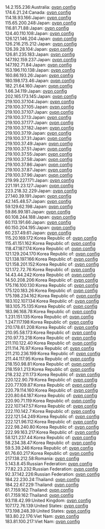 14.2.155.236:Australia: [ovpn config](vpn/14_2_155_236.ovpn)  
174.6.21.24:Canada: [ovpn config](vpn/174_6_21_24.ovpn)  
114.18.93.166:Japan: [ovpn config](vpn/114_18_93_166.ovpn)  
115.65.200.248:Japan: [ovpn config](vpn/115_65_200_248.ovpn)  
116.81.71.88:Japan: [ovpn config](vpn/116_81_71_88.ovpn)  
124.40.110.108:Japan: [ovpn config](vpn/124_40_110_108.ovpn)  
126.121.146.204:Japan: [ovpn config](vpn/126_121_146_204.ovpn)  
126.216.215.212:Japan: [ovpn config](vpn/126_216_215_212.ovpn)  
126.39.28.104:Japan: [ovpn config](vpn/126_39_28_104.ovpn)  
126.81.235.183:Japan: [ovpn config](vpn/126_81_235_183.ovpn)  
147.192.159.237:Japan: [ovpn config](vpn/147_192_159_237.ovpn)  
147.192.71.84:Japan: [ovpn config](vpn/147_192_71_84.ovpn)  
153.196.110.138:Japan: [ovpn config](vpn/153_196_110_138.ovpn)  
160.86.193.26:Japan: [ovpn config](vpn/160_86_193_26.ovpn)  
180.198.173.46:Japan: [ovpn config](vpn/180_198_173_46.ovpn)  
182.21.64.160:Japan: [ovpn config](vpn/182_21_64_160.ovpn)  
1.66.34.119:Japan: [ovpn config](vpn/1_66_34_119.ovpn)  
202.165.173.145:Japan: [ovpn config](vpn/202_165_173_145.ovpn)  
219.100.37.104:Japan: [ovpn config](vpn/219_100_37_104.ovpn)  
219.100.37.105:Japan: [ovpn config](vpn/219_100_37_105.ovpn)  
219.100.37.107:Japan: [ovpn config](vpn/219_100_37_107.ovpn)  
219.100.37.13:Japan: [ovpn config](vpn/219_100_37_13.ovpn)  
219.100.37.177:Japan: [ovpn config](vpn/219_100_37_177.ovpn)  
219.100.37.182:Japan: [ovpn config](vpn/219_100_37_182.ovpn)  
219.100.37.19:Japan: [ovpn config](vpn/219_100_37_19.ovpn)  
219.100.37.31:Japan: [ovpn config](vpn/219_100_37_31.ovpn)  
219.100.37.49:Japan: [ovpn config](vpn/219_100_37_49.ovpn)  
219.100.37.51:Japan: [ovpn config](vpn/219_100_37_51.ovpn)  
219.100.37.55:Japan: [ovpn config](vpn/219_100_37_55.ovpn)  
219.100.37.58:Japan: [ovpn config](vpn/219_100_37_58.ovpn)  
219.100.37.86:Japan: [ovpn config](vpn/219_100_37_86.ovpn)  
219.100.37.87:Japan: [ovpn config](vpn/219_100_37_87.ovpn)  
219.100.37.96:Japan: [ovpn config](vpn/219_100_37_96.ovpn)  
219.99.227.171:Japan: [ovpn config](vpn/219_99_227_171.ovpn)  
221.191.23.127:Japan: [ovpn config](vpn/221_191_23_127.ovpn)  
223.218.32.229:Japan: [ovpn config](vpn/223_218_32_229.ovpn)  
27.140.39.191:Japan: [ovpn config](vpn/27_140_39_191.ovpn)  
42.145.48.57:Japan: [ovpn config](vpn/42_145_48_57.ovpn)  
59.129.62.198:Japan: [ovpn config](vpn/59_129_62_198.ovpn)  
59.86.99.181:Japan: [ovpn config](vpn/59_86_99_181.ovpn)  
60.108.244.188:Japan: [ovpn config](vpn/60_108_244_188.ovpn)  
60.113.191.66:Japan: [ovpn config](vpn/60_113_191_66.ovpn)  
60.150.204.195:Japan: [ovpn config](vpn/60_150_204_195.ovpn)  
60.237.49.61:Japan: [ovpn config](vpn/60_237_49_61.ovpn)  
115.20.169.172:Korea Republic of: [ovpn config](vpn/115_20_169_172.ovpn)  
115.41.151.162:Korea Republic of: [ovpn config](vpn/115_41_151_162.ovpn)  
118.47.187.174:Korea Republic of: [ovpn config](vpn/118_47_187_174.ovpn)  
121.129.204.170:Korea Republic of: [ovpn config](vpn/121_129_204_170.ovpn)  
121.138.197.166:Korea Republic of: [ovpn config](vpn/121_138_197_166.ovpn)  
121.158.201.152:Korea Republic of: [ovpn config](vpn/121_158_201_152.ovpn)  
121.172.72.76:Korea Republic of: [ovpn config](vpn/121_172_72_76.ovpn)  
14.43.44.242:Korea Republic of: [ovpn config](vpn/14_43_44_242.ovpn)  
14.50.208.206:Korea Republic of: [ovpn config](vpn/14_50_208_206.ovpn)  
175.116.100.130:Korea Republic of: [ovpn config](vpn/175_116_100_130.ovpn)  
175.120.183.26:Korea Republic of: [ovpn config](vpn/175_120_183_26.ovpn)  
175.198.234.162:Korea Republic of: [ovpn config](vpn/175_198_234_162.ovpn)  
183.102.107.134:Korea Republic of: [ovpn config](vpn/183_102_107_134.ovpn)  
183.105.75.135:Korea Republic of: [ovpn config](vpn/183_105_75_135.ovpn)  
183.96.168.78:Korea Republic of: [ovpn config](vpn/183_96_168_78.ovpn)  
1.231.151.135:Korea Republic of: [ovpn config](vpn/1_231_151_135.ovpn)  
1.247.117.198:Korea Republic of: [ovpn config](vpn/1_247_117_198.ovpn)  
210.178.61.208:Korea Republic of: [ovpn config](vpn/210_178_61_208.ovpn)  
210.95.58.173:Korea Republic of: [ovpn config](vpn/210_95_58_173.ovpn)  
210.97.73.218:Korea Republic of: [ovpn config](vpn/210_97_73_218.ovpn)  
211.110.122.40:Korea Republic of: [ovpn config](vpn/211_110_122_40.ovpn)  
211.114.76.97:Korea Republic of: [ovpn config](vpn/211_114_76_97.ovpn)  
211.210.236.199:Korea Republic of: [ovpn config](vpn/211_210_236_199.ovpn)  
211.44.117.95:Korea Republic of: [ovpn config](vpn/211_44_117_95.ovpn)  
218.150.98.81:Korea Republic of: [ovpn config](vpn/218_150_98_81.ovpn)  
218.159.1.213:Korea Republic of: [ovpn config](vpn/218_159_1_213.ovpn)  
218.232.211.173:Korea Republic of: [ovpn config](vpn/218_232_211_173.ovpn)  
220.122.90.79:Korea Republic of: [ovpn config](vpn/220_122_90_79.ovpn)  
220.77.109.87:Korea Republic of: [ovpn config](vpn/220_77_109_87.ovpn)  
220.79.114.160:Korea Republic of: [ovpn config](vpn/220_79_114_160.ovpn)  
220.80.64.187:Korea Republic of: [ovpn config](vpn/220_80_64_187.ovpn)  
220.90.71.119:Korea Republic of: [ovpn config](vpn/220_90_71_119.ovpn)  
222.107.147.57:Korea Republic of: [ovpn config](vpn/222_107_147_57.ovpn)  
222.110.142.7:Korea Republic of: [ovpn config](vpn/222_110_142_7.ovpn)  
222.121.54.249:Korea Republic of: [ovpn config](vpn/222_121_54_249.ovpn)  
222.121.96.112:Korea Republic of: [ovpn config](vpn/222_121_96_112.ovpn)  
222.98.240.80:Korea Republic of: [ovpn config](vpn/222_98_240_80.ovpn)  
222.99.163.217:Korea Republic of: [ovpn config](vpn/222_99_163_217.ovpn)  
58.121.237.44:Korea Republic of: [ovpn config](vpn/58_121_237_44.ovpn)  
58.234.38.47:Korea Republic of: [ovpn config](vpn/58_234_38_47.ovpn)  
59.5.39.246:Korea Republic of: [ovpn config](vpn/59_5_39_246.ovpn)  
61.76.60.217:Korea Republic of: [ovpn config](vpn/61_76_60_217.ovpn)  
217.138.212.58:Romania: [ovpn config](vpn/217_138_212_58.ovpn)  
5.143.8.45:Russian Federation: [ovpn config](vpn/5_143_8_45.ovpn)  
77.82.23.232:Russian Federation: [ovpn config](vpn/77_82_23_232.ovpn)  
92.37.142.226:Russian Federation: [ovpn config](vpn/92_37_142_226.ovpn)  
184.22.230.24:Thailand: [ovpn config](vpn/184_22_230_24.ovpn)  
184.22.67.229:Thailand: [ovpn config](vpn/184_22_67_229.ovpn)  
61.7.159.162:Thailand: [ovpn config](vpn/61_7_159_162.ovpn)  
61.7.159.162:Thailand: [ovpn config](vpn/61_7_159_162.ovpn)  
93.118.42.99:United Kingdom: [ovpn config](vpn/93_118_42_99.ovpn)  
107.172.76.139:United States: [ovpn config](vpn/107_172_76_139.ovpn)  
173.198.248.39:United States: [ovpn config](vpn/173_198_248_39.ovpn)  
183.80.22.176:Viet Nam: [ovpn config](vpn/183_80_22_176.ovpn)  
183.81.100.217:Viet Nam: [ovpn config](vpn/183_81_100_217.ovpn)  
